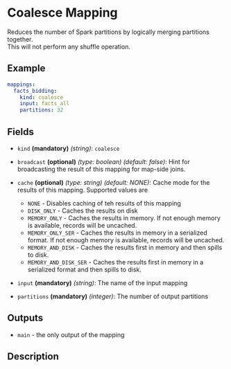 # Coalesce Mapping

Reduces the number of Spark partitions by logically merging partitions together.  
This will not perform any shuffle operation.

## Example
```yaml
mappings:
  facts_bidding:
    kind: coalesce
    input: facts_all
    partitions: 32
```

## Fields
* `kind` **(mandatory)** *(string)*: `coalesce`

* `broadcast` **(optional)** *(type: boolean)* *(default: false)*: 
Hint for broadcasting the result of this mapping for map-side joins.

* `cache` **(optional)** *(type: string)* *(default: NONE)*:
Cache mode for the results of this mapping. Supported values are
  * `NONE` - Disables caching of teh results of this mapping
  * `DISK_ONLY` - Caches the results on disk
  * `MEMORY_ONLY` - Caches the results in memory. If not enough memory is available, records will be uncached.
  * `MEMORY_ONLY_SER` - Caches the results in memory in a serialized format. If not enough memory is available, records will be uncached.
  * `MEMORY_AND_DISK` - Caches the results first in memory and then spills to disk.
  * `MEMORY_AND_DISK_SER` - Caches the results first in memory in a serialized format and then spills to disk.

* `input` **(mandatory)** *(string)*:
The name of the input mapping

* `partitions` **(mandatory)** *(integer)*:
The number of output partitions


## Outputs
* `main` - the only output of the mapping


## Description
